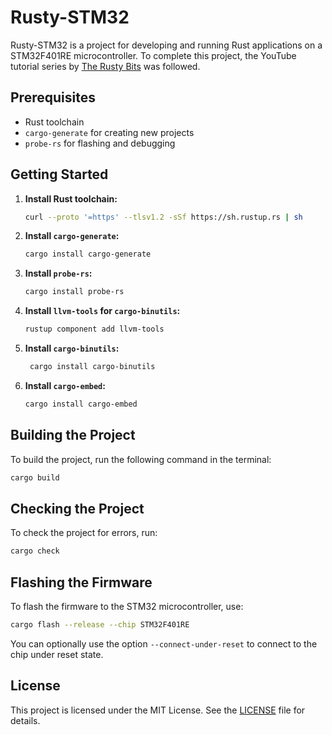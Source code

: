# Rusty-STM32

Rusty-STM32 is a project for developing and running Rust applications on a STM32F401RE microcontroller. To complete this project, the YouTube tutorial series by [The Rusty Bits](https://www.youtube.com/@therustybits) was followed.

## Prerequisites

- Rust toolchain
- `cargo-generate` for creating new projects
- `probe-rs` for flashing and debugging

## Getting Started

1. **Install Rust toolchain:**

   ```sh
   curl --proto '=https' --tlsv1.2 -sSf https://sh.rustup.rs | sh
   ```

2. **Install `cargo-generate`:**

   ```sh
   cargo install cargo-generate
   ```

3. **Install `probe-rs`:**

   ```sh
   cargo install probe-rs
   ```

4. **Install `llvm-tools` for `cargo-binutils`:**

   ```sh
   rustup component add llvm-tools
   ```

5. **Install `cargo-binutils`:**

   ```sh
    cargo install cargo-binutils
   ```

6. **Install `cargo-embed`:**

   ```sh
   cargo install cargo-embed
   ```

## Building the Project

To build the project, run the following command in the terminal:

```sh
cargo build
```

## Checking the Project

To check the project for errors, run:

```sh
cargo check
```

## Flashing the Firmware

To flash the firmware to the STM32 microcontroller, use:

```sh
cargo flash --release --chip STM32F401RE
```

You can optionally use the option `--connect-under-reset` to connect to the chip under reset state.

## License

This project is licensed under the MIT License. See the [LICENSE](LICENSE) file for details.
